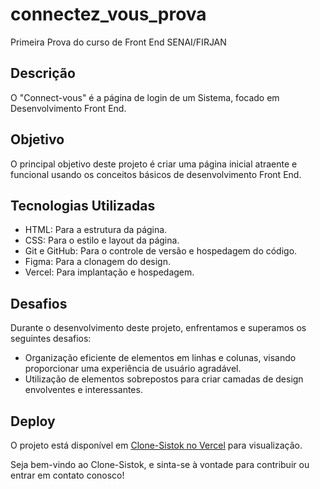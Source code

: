 # connectez_vous_prova
Primeira Prova do curso de Front End SENAI/FIRJAN

## Descrição

O "Connect-vous" é a página de login de um Sistema, focado em Desenvolvimento Front End.

## Objetivo

O principal objetivo deste projeto é criar uma página inicial atraente e funcional usando os conceitos básicos de desenvolvimento Front End.

## Tecnologias Utilizadas

- HTML: Para a estrutura da página.
- CSS: Para o estilo e layout da página.
- Git e GitHub: Para o controle de versão e hospedagem do código.
- Figma: Para a clonagem do design.
- Vercel: Para implantação e hospedagem.

## Desafios

Durante o desenvolvimento deste projeto, enfrentamos e superamos os seguintes desafios:

- Organização eficiente de elementos em linhas e colunas, visando proporcionar uma experiência de usuário agradável.
- Utilização de elementos sobrepostos para criar camadas de design envolventes e interessantes.


## Deploy

O projeto está disponível em [Clone-Sistok no Vercel](https://connectez-vous-prova.vercel.app/) para visualização.

Seja bem-vindo ao Clone-Sistok, e sinta-se à vontade para contribuir ou entrar em contato conosco!
